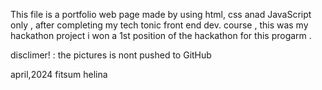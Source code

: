 This file is a portfolio web page made by using html, css anad JavaScript only ,  after completing my tech tonic front end dev. course , this was my hackathon project 
i won a 1st position of the hackathon for this progarm .  

disclimer! : the pictures is nont pushed to GitHub 

april,2024 fitsum helina 
